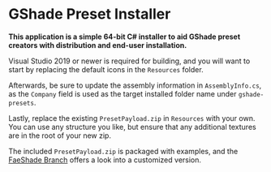 # GShade Preset Installer
**This application is a simple 64-bit C# installer to aid GShade preset creators with distribution and end-user installation.**

Visual Studio 2019 or newer is required for building, and you will want to start by replacing the default icons in the `Resources` folder.

Afterwards, be sure to update the assembly information in `AssemblyInfo.cs`, as the `Company` field is used as the target installed folder name under `gshade-presets`.

Lastly, replace the existing `PresetPayload.zip` in `Resources` with your own. You can use any structure you like, but ensure that any additional textures are in the root of your new zip.

The included `PresetPayload.zip` is packaged with examples, and the [FaeShade Branch](https://github.com/Mortalitas/GShade-Preset-Installer/tree/FaeShade) offers a look into a customized version.
